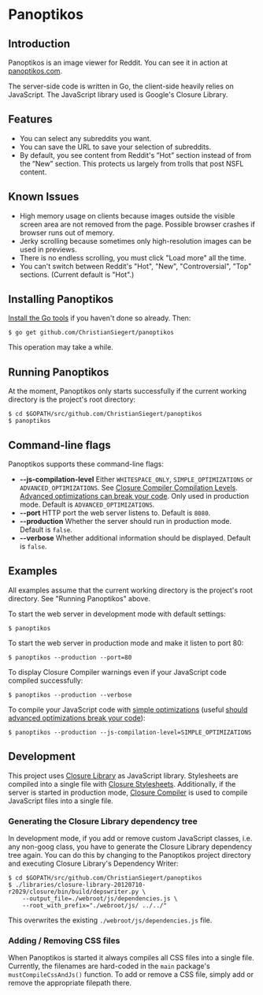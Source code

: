 # Panoptikos

## Introduction

Panoptikos is an image viewer for Reddit. You can see it in action at [panoptikos.com](http://panoptikos.com/).

The server-side code is written in Go, the client-side heavily relies on JavaScript. The JavaScript library used is Google's Closure Library.

## Features

* You can select any subreddits you want.
* You can save the URL to save your selection of subreddits.
* By default, you see content from Reddit's ”Hot” section instead of from the ”New” section. This protects us largely from trolls that post NSFL content.

## Known Issues

* High memory usage on clients because images outside the visible screen area are not removed from the page. Possible browser crashes if browser runs out of memory.
* Jerky scrolling because sometimes only high-resolution images can be used in previews.
* There is no endless scrolling, you must click "Load more" all the time.
* You can't switch between Reddit's "Hot", "New", "Controversial", "Top" sections. (Current default is "Hot".)

## Installing Panoptikos

[Install the Go tools](http://golang.org/doc/install) if you haven't done so already. Then:

	$ go get github.com/ChristianSiegert/panoptikos

This operation may take a while.

## Running Panoptikos

At the moment, Panoptikos only starts successfully if the current working directory is the project's root directory:

	$ cd $GOPATH/src/github.com/ChristianSiegert/panoptikos
	$ panoptikos

## Command-line flags

Panoptikos supports these command-line flags:

* **--js-compilation-level** Either `WHITESPACE_ONLY`, `SIMPLE_OPTIMIZATIONS` or `ADVANCED_OPTIMIZATIONS`. See [Closure Compiler Compilation Levels](https://developers.google.com/closure/compiler/docs/compilation_levels). [Advanced optimizations can break your code](https://developers.google.com/closure/compiler/docs/api-tutorial3#dangers). Only used in production mode. Default is `ADVANCED_OPTIMIZATIONS`.
* **--port** HTTP port the web server listens to. Default is `8080`.
* **--production** Whether the server should run in production mode. Default is `false`.
* **--verbose** Whether additional information should be displayed. Default is `false`.

## Examples

All examples assume that the current working directory is the project's root directory. See "Running Panoptikos" above.

To start the web server in development mode with default settings:

	$ panoptikos

To start the web server in production mode and make it listen to port 80:

	$ panoptikos --production --port=80

To display Closure Compiler warnings even if your JavaScript code compiled successfully:

	$ panoptikos --production --verbose

To compile your JavaScript code with [simple optimizations](https://developers.google.com/closure/compiler/docs/compilation_levels) (useful [should advanced optimizations break your code](https://developers.google.com/closure/compiler/docs/api-tutorial3#dangers)):

	$ panoptikos --production --js-compilation-level=SIMPLE_OPTIMIZATIONS

## Development

This project uses [Closure Library](https://developers.google.com/closure/library/) as JavaScript library. Stylesheets are compiled into a single file with [Closure Stylesheets](http://code.google.com/p/closure-stylesheets/). Additionally, if the server is started in production mode, [Closure Compiler](https://developers.google.com/closure/compiler/) is used to compile JavaScript files into a single file.

### Generating the Closure Library dependency tree

In development mode, if you add or remove custom JavaScript classes, i.e. any non-goog class, you have to generate the Closure Library dependency tree again. You can do this by changing to the Panoptikos project directory and executing Closure Library's Dependency Writer:

	$ cd $GOPATH/src/github.com/ChristianSiegert/panoptikos
	$ ./libraries/closure-library-20120710-r2029/closure/bin/build/depswriter.py \
		--output_file=./webroot/js/dependencies.js \
		--root_with_prefix="./webroot/js/ ../../"

This overwrites the existing `./webroot/js/dependencies.js` file.

### Adding / Removing CSS files

When Panoptikos is started it always compiles all CSS files into a single file. Currently, the filenames are hard-coded in the `main` package's `mustCompileCssAndJs()` function. To add or remove a CSS file, simply add or remove the appropriate filepath there.
